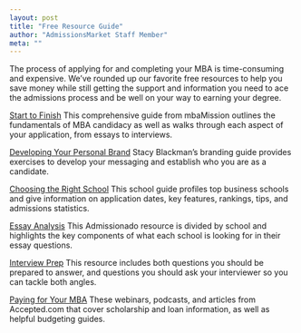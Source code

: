```yaml
---
layout: post
title: "Free Resource Guide"
author: "AdmissionsMarket Staff Member"
meta: ""
---
```



The process of applying for and completing your MBA is time-consuming and expensive. We’ve rounded up our favorite free resources to help you save money while still getting the support and information you need to ace the admissions process and be well on your way to earning your degree. 

[Start to Finish](https://shop.mbamission.com/products/mbamission-complete-start-to-finish-admissions-guide) 
This comprehensive guide from mbaMission outlines the fundamentals of MBA candidacy as well as walks through each aspect of your application, from essays to interviews. 

[Developing Your Personal Brand](https://www.stacyblackman.com/free-branding-guide/)
Stacy Blackman’s branding guide provides exercises to develop your messaging and establish who you are as a candidate. 

[Choosing the Right School](https://www.veritasprep.com/mba-essential-guide/)
This school guide profiles top business schools and give information on application dates, key features, rankings, tips, and admissions statistics.

[Essay Analysis](http://admissionado.com/resources/essay-analysis/)
This Admissionado resource is divided by school and highlights the key components of what each school is looking for in their essay questions. 

[Interview Prep](http://poetsandquants.com/2015/01/10/mba-interview-questions-prepare-forand-ask/)
This resource includes both questions you should be prepared to answer, and questions you should ask your interviewer so you can tackle both angles. 

[Paying for Your MBA](https://www.accepted.com/mba/paying-for-your-mba)
These webinars, podcasts, and articles from Accepted.com that cover scholarship and loan information, as well as helpful budgeting guides. 
